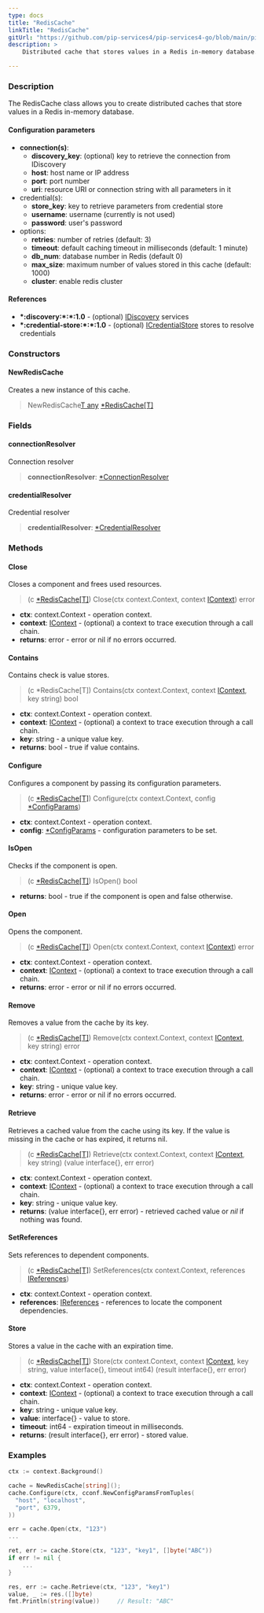 ```yaml
---
type: docs
title: "RedisCache"
linkTitle: "RedisCache"
gitUrl: "https://github.com/pip-services4/pip-services4-go/blob/main/pip-services4-nats-go"
description: >
    Distributed cache that stores values in a Redis in-memory database.

---
```


### Description

The RedisCache class allows you to create distributed caches that store values in a Redis in-memory database.

#### Configuration parameters

- **connection(s)**:
    - **discovery_key**: (optional) key to retrieve the connection from IDiscovery
    - **host**: host name or IP address
    - **port**: port number
    - **uri**: resource URI or connection string with all parameters in it
- credential(s):
    - **store_key**: key to retrieve parameters from credential store
    - **username**: username (currently is not used)
    - **password**: user's password
- options:
    - **retries**: number of retries (default: 3)
    - **timeout**: default caching timeout in milliseconds (default: 1 minute)
    - **db_num**: database number in Redis  (default 0)
    - **max_size**: maximum number of values stored in this cache (default: 1000)
    - **cluster**: enable redis cluster


#### References
- **\*:discovery:\*:\*:1.0** - (optional) [IDiscovery](../../../config/connect/idiscovery) services
- **\*:credential-store:\*:\*:1.0** - (optional) [ICredentialStore](../../../config/auth/icredential_store) stores to resolve credentials

### Constructors

#### NewRedisCache
Creates a new instance of this cache.

> NewRedisCache[T any]() [*RedisCache[T]]()

### Fields

<span class="hide-title-link">

#### connectionResolver
Connection resolver
> **connectionResolver**: [*ConnectionResolver](../../../connect/connection_resolver) 

#### credentialResolver
Credential resolver
> **credentialResolver**: [*CredentialResolver](../../../config/auth/credential_resolver) 

</span>


### Methods

#### Close
Closes a component and frees used resources.

> (c [*RedisCache[T]]()) Close(ctx context.Context, context [IContext](../../../components/context/icontext)) error

- **ctx**: context.Context - operation context.
- **context**: [IContext](../../../components/context/icontext) - (optional) a context to trace execution through a call chain.
- **returns**: error - error or nil if no errors occurred.

#### Contains
Contains check is value stores.

> (c *RedisCache[T]) Contains(ctx context.Context, context [IContext](../../../components/context/icontext), key string) bool

- **ctx**: context.Context - operation context.
- **context**: [IContext](../../../components/context/icontext) - (optional) a context to trace execution through a call chain.
- **key**: string -  a unique value key.
- **returns**: bool - true if value contains.

#### Configure
Configures a component by passing its configuration parameters.

> (c [*RedisCache[T]]()) Configure(ctx context.Context, config [*ConfigParams](../../../components/config/config_params))

- **ctx**: context.Context - operation context.
- **config**: [*ConfigParams](../../../components/config/config_params) - configuration parameters to be set.


#### IsOpen
Checks if the component is open.

> (c [*RedisCache[T]]()) IsOpen() bool

- **returns**: bool - true if the component is open and false otherwise.

#### Open
Opens the component.

> (c [*RedisCache[T]]()) Open(ctx context.Context, context [IContext](../../../components/context/icontext)) error

- **ctx**: context.Context - operation context.
- **context**: [IContext](../../../components/context/icontext) - (optional) a context to trace execution through a call chain.
- **returns**: error - error or nil if no errors occurred.

#### Remove
Removes a value from the cache by its key.

> (c [*RedisCache[T]]()) Remove(ctx context.Context, context [IContext](../../../components/context/icontext), key string) error

- **ctx**: context.Context - operation context.
- **context**: [IContext](../../../components/context/icontext) - (optional) a context to trace execution through a call chain.
- **key**: string - unique value key.
- **returns**: error - error or nil if no errors occurred.

#### Retrieve
Retrieves a cached value from the cache using its key.
If the value is missing in the cache or has expired, it returns nil.

> (c [*RedisCache[T]]()) Retrieve(ctx context.Context, context [IContext](../../../components/context/icontext), key string) (value interface{}, err error)

- **ctx**: context.Context - operation context.
- **context**: [IContext](../../../components/context/icontext) - (optional) a context to trace execution through a call chain.
- **key**: string - unique value key.
- **returns**: (value interface{}, err error) - retrieved cached value or *nil* if nothing was found.

#### SetReferences
Sets references to dependent components.

> (c [*RedisCache[T]]()) SetReferences(ctx context.Context, references [IReferences](../../../components/refer/ireferences))

- **ctx**: context.Context - operation context.
- **references**: [IReferences](../../../components/refer/ireferences) - references to locate the component dependencies.


#### Store
Stores a value in the cache with an expiration time.

> (c [*RedisCache[T]]()) Store(ctx context.Context, context [IContext](../../../components/context/icontext), key string, value interface{}, timeout int64) (result interface{}, err error)

- **ctx**: context.Context - operation context.
- **context**: [IContext](../../../components/context/icontext) - (optional) a context to trace execution through a call chain.
- **key**: string - unique value key.
- **value**: interface{} - value to store.
- **timeout**: int64 - expiration timeout in milliseconds.
- **returns**: (result interface{}, err error) - stored value.


### Examples
```go
ctx := context.Background()

cache = NewRedisCache[string]();
cache.Configure(ctx, cconf.NewConfigParamsFromTuples(
  "host", "localhost",
  "port", 6379,
))

err = cache.Open(ctx, "123")
...

ret, err := cache.Store(ctx, "123", "key1", []byte("ABC"))
if err != nil {
	...
}

res, err := cache.Retrieve(ctx, "123", "key1")
value, _ := res.([]byte)
fmt.Println(string(value))     // Result: "ABC"

```

